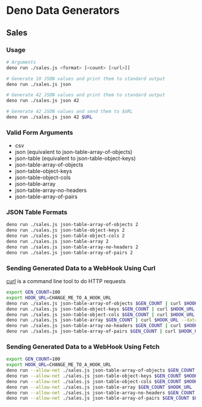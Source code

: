 # Deno Data Generators

## Sales

### Usage

```sh
# Arguments
deno run ./sales.js <format> [<count> [<url>]]

# Generate 10 JSON values and print them to standard output
deno run ./sales.js json

# Generate 42 JSON values and print them to standard output
deno run ./sales.js json 42

# Generate 42 JSON values and send them to $URL
deno run ./sales.js json 42 $URL
```

### Valid Form Arguments

- csv
- json (equivalent to json-table-array-of-objects)
- json-table (equivalent to json-table-object-keys)
- json-table-array-of-objects
- json-table-object-keys
- json-table-object-cols
- json-table-array
- json-table-array-no-headers
- json-table-array-of-pairs

### JSON Table Formats

```sh
deno run ./sales.js json-table-array-of-objects 2
deno run ./sales.js json-table-object-keys 2
deno run ./sales.js json-table-object-cols 2
deno run ./sales.js json-table-array 2
deno run ./sales.js json-table-array-no-headers 2
deno run ./sales.js json-table-array-of-pairs 2
```

### Sending Generated Data to a WebHook Using Curl

[curl](https://curl.se/) is a command line tool to do HTTP requests

```sh
export GEN_COUNT=100
export HOOK_URL=CHANGE_ME_TO_A_HOOK_URL
deno run ./sales.js json-table-array-of-objects $GEN_COUNT | curl $HOOK_URL --data-binary @-
deno run ./sales.js json-table-object-keys $GEN_COUNT | curl $HOOK_URL --data-binary @-
deno run ./sales.js json-table-object-cols $GEN_COUNT | curl $HOOK_URL --data-binary @-
deno run ./sales.js json-table-array $GEN_COUNT | curl $HOOK_URL --data-binary @-
deno run ./sales.js json-table-array-no-headers $GEN_COUNT | curl $HOOK_URL --data-binary @-
deno run ./sales.js json-table-array-of-pairs $GEN_COUNT | curl $HOOK_URL --data-binary @-
```

### Sending Generated Data to a WebHook Using Fetch

```sh
export GEN_COUNT=100
export HOOK_URL=CHANGE_ME_TO_A_HOOK_URL
deno run --allow-net ./sales.js json-table-array-of-objects $GEN_COUNT $HOOK_URL
deno run --allow-net ./sales.js json-table-object-keys $GEN_COUNT $HOOK_URL
deno run --allow-net ./sales.js json-table-object-cols $GEN_COUNT $HOOK_URL
deno run --allow-net ./sales.js json-table-array $GEN_COUNT $HOOK_URL
deno run --allow-net ./sales.js json-table-array-no-headers $GEN_COUNT $HOOK_URL
deno run --allow-net ./sales.js json-table-array-of-pairs $GEN_COUNT $HOOK_URL
```

